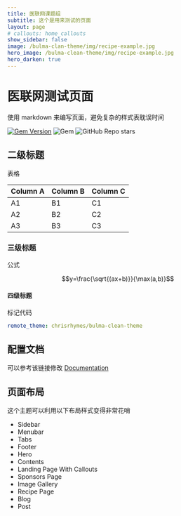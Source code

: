 ```yaml
---
title: 医联网课题组
subtitle: 这个是用来测试的页面
layout: page
# callouts: home_callouts
show_sidebar: false
image: /bulma-clan-theme/img/recipe-example.jpg
hero_image: /bulma-clean-theme/img/recipe-example.jpg
hero_darken: true
---
```




# 医联网测试页面

使用 markdown 来编写页面，避免复杂的样式表耽误时间

[![Gem Version](https://badge.fury.io/rb/bulma-clean-theme.svg)](https://badge.fury.io/rb/bulma-clean-theme)
![Gem](https://img.shields.io/gem/dt/bulma-clean-theme.svg)
![GitHub Repo stars](https://img.shields.io/github/stars/chrisrhymes/bulma-clean-theme?style=social)

## 二级标题

表格

| Column A | Column B | Column C |
| -------- | -------- | -------- |
| A1       | B1       | C1       |
| A2       | B2       | C2       |
| A3       | B3       | C3       |

### 三级标题

公式 

$$y=\frac{\sqrt{(ax+b)}}{\max(a,b)}$$

#### 四级标题

标记代码

```yml
remote_theme: chrisrhymes/bulma-clean-theme
```

## 配置文档

可以参考该链接修改 [Documentation](/bulma-clean-theme/docs/)

## 页面布局

这个主题可以利用以下布局样式变得非常花哨

-   Sidebar
-   Menubar
-   Tabs
-   Footer
-   Hero
-   Contents
-   Landing Page With Callouts
-   Sponsors Page
-   Image Gallery
-   Recipe Page
-   Blog
-   Post
